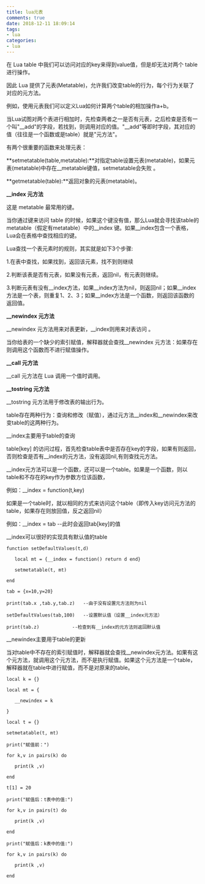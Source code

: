 ```yaml
---
title: lua元表
comments: true
date: 2018-12-11 18:09:14
tags:
- lua
categories:
- lua
---
```


在 Lua table 中我们可以访问对应的key来得到value值，但是却无法对两个 table 进行操作。

因此 Lua 提供了元表(Metatable)，允许我们改变table的行为，每个行为关联了对应的元方法。

例如，使用元表我们可以定义Lua如何计算两个table的相加操作a+b。

当Lua试图对两个表进行相加时，先检查两者之一是否有元表，之后检查是否有一个叫"__add"的字段，若找到，则调用对应的值。"__add"等即时字段，其对应的值（往往是一个函数或是table）就是"元方法"。

有两个很重要的函数来处理元表：

**setmetatable(table,metatable):**对指定table设置元表(metatable)，如果元表(metatable)中存在__metatable键值，setmetatable会失败 。

**getmetatable(table):**返回对象的元表(metatable)。

**__index 元方法**

这是 metatable 最常用的键。

当你通过键来访问 table 的时候，如果这个键没有值，那么Lua就会寻找该table的metatable（假定有metatable）中的__index 键。如果__index包含一个表格，Lua会在表格中查找相应的键。

Lua查找一个表元素时的规则，其实就是如下3个步骤:

1.在表中查找，如果找到，返回该元素，找不到则继续

2.判断该表是否有元表，如果没有元表，返回nil，有元表则继续。

3.判断元表有没有__index方法，如果__index方法为nil，则返回nil；如果__index方法是一个表，则重复1、2、3；如果__index方法是一个函数，则返回该函数的返回值。

**__newindex 元方法**

__newindex 元方法用来对表更新，__index则用来对表访问 。

当你给表的一个缺少的索引赋值，解释器就会查找__newindex 元方法：如果存在则调用这个函数而不进行赋值操作。

**__call 元方法**

__call 元方法在 Lua 调用一个值时调用。

**__tostring 元方法**

__tostring 元方法用于修改表的输出行为。



table存在两种行为：查询和修改（赋值），通过元方法__index和__newindex来改变table的这两种行为。

__index主要用于table的查询

table[key] 的访问过程，首先检查table表中是否存在key的字段，如果有则返回，否则检查是否有__index的元方法，没有返回nil,有则查找元方法。

__index元方法可以是一个函数，还可以是一个table。如果是一个函数，则以table和不存在的key作为参数方位该函数，

例如：__index = function(t,key)

如果是一个table时，就以相同的方式来访问这个table（即传入key访问元方法的table，如果存在则放回值，反之返回nil）

例如：__index = tab --此时会返回tab[key]的值

__index可以很好的实现具有默认值的table


```
function setDefaultValues(t,d)

​	local mt = {__index = function() return d end}

​	setmetatable(t, mt)

end

tab = {x=10,y=20}

print(tab.x ,tab.y,tab.z)	--由于没有设置元方法则为nil

setDefaultValues(tab,100)	--设置默认值（设置__index元方法）

print(tab.z)			--检查到有__index的元方法则返回默认值
```
__newindex主要用于table的更新

当对table中不存在的索引赋值时，解释器就会查找__newindex元方法。如果有这个元方法，就调用这个元方法，而不是执行赋值。如果这个元方法是一个table，解释器就在table中进行赋值，而不是对原来的table。


```
local k = {}

local mt = {

​	__newindex = k

}

local t = {}

setmetatable(t, mt)

print("赋值前：")

for k,v in pairs(k) do

​	print(k ,v)

end

t[1] = 20

print("赋值后：t表中的值:")

for k,v in pairs(t) do

​	print(k ,v)

end

print("赋值后：k表中的值:")

for k,v in pairs(k) do

​	print(k ,v)

end
```